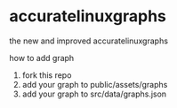 # accuratelinuxgraphs

the new and improved accuratelinuxgraphs

how to add graph
1. fork this repo
2. add your graph to public/assets/graphs
3. add your graph to src/data/graphs.json